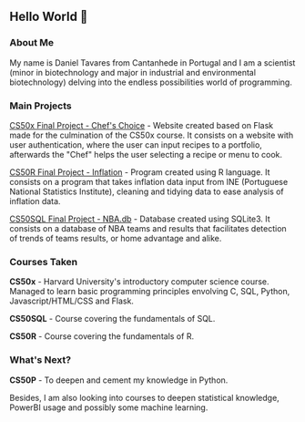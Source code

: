 ## Hello World 👋

### About Me
My name is Daniel Tavares from Cantanhede in Portugal and I am a scientist (minor in biotechnology and major in industrial and environmental biotechnology) delving into the endless possibilities world of programming.

### Main Projects
[CS50x Final Project - Chef's Choice](https://github.com/Dragonny8/CS50xFinalproject) - Website created based on Flask made for the culmination of the CS50x course. It consists on a website with user authentication, where the user can input recipes to a portfolio, afterwards the "Chef" helps the user selecting a recipe or menu to cook.

[CS50R Final Project - Inflation](https://github.com/Dragonny8/CS50R---Final-Project) - Program created using R language. It consists on a program that takes inflation data input from INE (Portuguese National Statistics Institute), cleaning and tidying data to ease analysis of inflation data.

[CS50SQL Final Project - NBA.db](https://github.com/Dragonny8/CS50SQL-Final-Project) - Database created using SQLite3. It consists on a database of NBA teams and results that facilitates detection of trends of teams results, or home advantage and alike.



### Courses Taken

**CS50x** - Harvard University's introductory computer science course. Managed to learn basic programming principles envolving C, SQL, Python, Javascript/HTML/CSS and Flask.

**CS50SQL** - Course covering the fundamentals of SQL.

**CS50R** - Course covering the fundamentals of R.

### What's Next?

**CS50P** - To deepen and cement my knowledge in Python.

Besides, I am also looking into courses to deepen statistical knowledge, PowerBI usage and possibly some machine learning.
